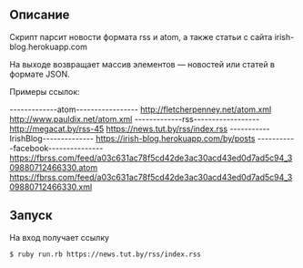 ## Описание
Скрипт парсит новости формата rss и atom, а также статьи с сайта irish-blog.herokuapp.com

На выходе возвращает массив элементов — новостей или статей в формате JSON. 

Примеры ссылок:

-------------atom-----------------
http://fletcherpenney.net/atom.xml
http://www.pauldix.net/atom.xml
-------------rss------------------
http://megacat.by/rss-45
https://news.tut.by/rss/index.rss
-----------IrishBlog--------------
https://irish-blog.herokuapp.com/by/posts
-----------facebook---------------
https://fbrss.com/feed/a03c631ac78f5cd42de3ac30acd43ed0d7ad5c94_309880712466330.atom
https://fbrss.com/feed/a03c631ac78f5cd42de3ac30acd43ed0d7ad5c94_309880712466330.xml

## Запуск
На вход получает ссылку
```
$ ruby run.rb https://news.tut.by/rss/index.rss
```
